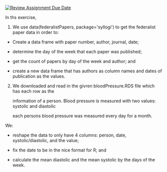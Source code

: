 [![Review Assignment Due Date](https://classroom.github.com/assets/deadline-readme-button-24ddc0f5d75046c5622901739e7c5dd533143b0c8e959d652212380cedb1ea36.svg)](https://classroom.github.com/a/xHqu4j_w)


In ths exercise,

1. We use data(federalistPapers, package='syllogi') to get the federalist paper data
   in order to:
* Create a data frame with paper number, author, journal, date;

* determine the day of the week that each paper was published;
  
* get the count of papers by day of the week and author; and
  
* create a new data frame that has authors as column names and dates of publication as the 
  values.

2. We downloaded and read in the givren bloodPressure.RDS file which has each row as the

   information of a person. Blood pressure is measured with two values: systolic and diastolic
   
   each persons blood pressure was measured every day for a month.

We:

* reshape the data to only have 4 columns: person, date, systolic/diastolic, and the value;

* fix the date to be in the nice format for R; and

* calculate the mean diastolic and the mean systolic by the days of the week.
